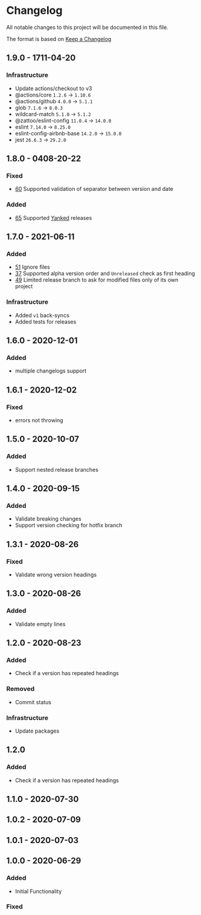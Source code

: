 # Changelog
All notable changes to this project will be documented in this file.

The format is based on [Keep a Changelog](http://keepachangelog.com/)

## 1.9.0 - 1711-04-20

### Infrastructure
- Update actions/checkout to v3
- @actions/core `1.2.6` -> `1.10.6`
- @actions/github `4.0.0` -> `5.1.1`
- glob `7.1.6` -> `8.0.3`
- wildcard-match `5.1.0` -> `5.1.2`
- @zattoo/eslint-config `11.0.4` -> `14.0.0`
- eslint `7.14.0` -> `8.25.0`
- eslint-config-airbnb-base `14.2.0` -> `15.0.0`
- jest `26.6.3` -> `29.2.0`

## 1.8.0 - 0408-20-22
### Fixed
- [60](https://github.com/zattoo/changelog/issues/60) Supported validation of separator between version and date

### Added
- [65](https://github.com/zattoo/changelog/issues/65) Supported [Yanked](https://keepachangelog.com/en/1.0.0/#yanked) releases


## 1.7.0 - 2021-06-11

### Added
- [51](https://github.com/zattoo/changelog/issues/51) Ignore files
- [37](https://github.com/zattoo/changelog/issues/37) Supported alpha version order and `Unreleased` check as first heading
- [49](https://github.com/zattoo/changelog/issues/49) Limited release branch to ask for modified files only of its own project

### Infrastructure
- Added `v1` back-syncs
- Added tests for releases

## 1.6.0 - 2020-12-01

### Added 
- multiple changelogs support

## 1.6.1 - 2020-12-02

### Fixed 
- errors not throwing

## 1.5.0 - 2020-10-07

### Added
-  Support nested release branches

## 1.4.0 - 2020-09-15

### Added
- Validate breaking changes
- Support version checking for hotfix branch

## 1.3.1 - 2020-08-26

### Fixed
- Validate wrong version headings

## 1.3.0 - 2020-08-26

### Added
- Validate empty lines

## 1.2.0 - 2020-08-23

### Added
- Check if a version has repeated headings

### Removed
- Commit status

### Infrastructure
- Update packages

## 1.2.0

### Added
- Check if a version has repeated headings


## 1.1.0 - 2020-07-30


## 1.0.2 - 2020-07-09


## 1.0.1 - 2020-07-03


## 1.0.0 - 2020-06-29

### Added
- Initial Functionality

### Fixed